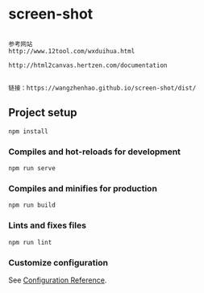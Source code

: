 # screen-shot

```

参考网站
http://www.12tool.com/wxduihua.html

http://html2canvas.hertzen.com/documentation


链接：https://wangzhenhao.github.io/screen-shot/dist/

```
## Project setup
```
npm install
```

### Compiles and hot-reloads for development
```
npm run serve
```

### Compiles and minifies for production
```
npm run build
```

### Lints and fixes files
```
npm run lint
```

### Customize configuration
See [Configuration Reference](https://cli.vuejs.org/config/).
